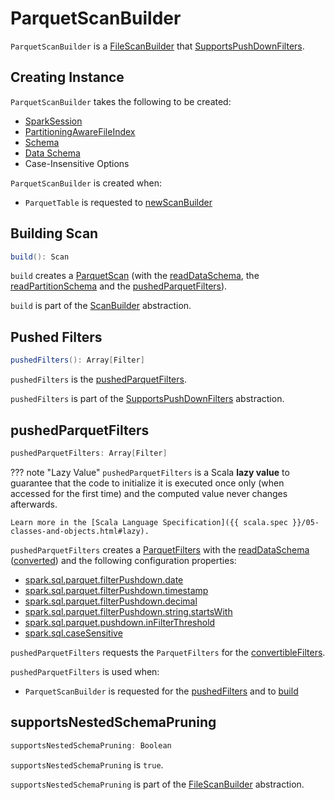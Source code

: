 # ParquetScanBuilder

`ParquetScanBuilder` is a [FileScanBuilder](../FileScanBuilder.md) that [SupportsPushDownFilters](../../connector/SupportsPushDownFilters.md).

## Creating Instance

`ParquetScanBuilder` takes the following to be created:

* <span id="sparkSession"> [SparkSession](../../SparkSession.md)
* <span id="fileIndex"> [PartitioningAwareFileIndex](../PartitioningAwareFileIndex.md)
* <span id="schema"> [Schema](../../types/StructType.md)
* <span id="dataSchema"> [Data Schema](../../types/StructType.md)
* <span id="options"> Case-Insensitive Options

`ParquetScanBuilder` is created when:

* `ParquetTable` is requested to [newScanBuilder](ParquetTable.md#newScanBuilder)

## <span id="build"> Building Scan

```scala
build(): Scan
```

`build` creates a [ParquetScan](ParquetScan.md) (with the [readDataSchema](../FileScanBuilder.md#readDataSchema), the [readPartitionSchema](../FileScanBuilder.md#readPartitionSchema) and the [pushedParquetFilters](#pushedParquetFilters)).

`build` is part of the [ScanBuilder](../../connector/ScanBuilder.md#build) abstraction.

## <span id="pushedFilters"> Pushed Filters

```scala
pushedFilters(): Array[Filter]
```

`pushedFilters` is the [pushedParquetFilters](#pushedParquetFilters).

`pushedFilters` is part of the [SupportsPushDownFilters](../../connector/SupportsPushDownFilters.md#pushedFilters) abstraction.

## <span id="pushedParquetFilters"> pushedParquetFilters

```scala
pushedParquetFilters: Array[Filter]
```

??? note "Lazy Value"
    `pushedParquetFilters` is a Scala **lazy value** to guarantee that the code to initialize it is executed once only (when accessed for the first time) and the computed value never changes afterwards.

    Learn more in the [Scala Language Specification]({{ scala.spec }}/05-classes-and-objects.html#lazy).

`pushedParquetFilters` creates a [ParquetFilters](ParquetFilters.md) with the [readDataSchema](../FileScanBuilder.md#readDataSchema) ([converted](SparkToParquetSchemaConverter.md#convert)) and the following configuration properties:

* [spark.sql.parquet.filterPushdown.date](../../SQLConf.md#parquetFilterPushDownDate)
* [spark.sql.parquet.filterPushdown.timestamp](../../SQLConf.md#parquetFilterPushDownTimestamp)
* [spark.sql.parquet.filterPushdown.decimal](../../SQLConf.md#parquetFilterPushDownDecimal)
* [spark.sql.parquet.filterPushdown.string.startsWith](../../SQLConf.md#parquetFilterPushDownStringStartWith)
* [spark.sql.parquet.pushdown.inFilterThreshold](../../SQLConf.md#parquetFilterPushDownInFilterThreshold)
* [spark.sql.caseSensitive](../../SQLConf.md#caseSensitiveAnalysis)

`pushedParquetFilters` requests the `ParquetFilters` for the [convertibleFilters](ParquetFilters.md#convertibleFilters).

`pushedParquetFilters` is used when:

* `ParquetScanBuilder` is requested for the [pushedFilters](#pushedFilters) and to [build](#build)

## <span id="supportsNestedSchemaPruning"> supportsNestedSchemaPruning

```scala
supportsNestedSchemaPruning: Boolean
```

`supportsNestedSchemaPruning` is `true`.

`supportsNestedSchemaPruning` is part of the [FileScanBuilder](../FileScanBuilder.md#supportsNestedSchemaPruning) abstraction.
